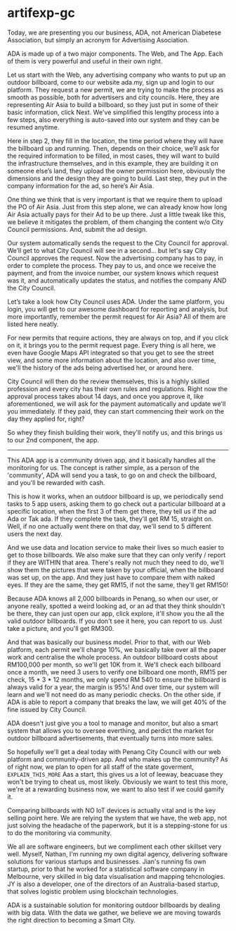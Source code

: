 # artifexp-gc

Today, we are presenting you our business, ADA, not American Diabetese Association, but simply an acronym for Advertising Asociation.

ADA is made up of a two major components. The Web, and The App. Each of them is very powerful and useful in their own right.

Let us start with the Web, any advertising company who wants to put up an outdoor billboard, come to our website ada.my, sign up and login to our platform.
They request a new permit, we are trying to make the process as smooth as possible, both for advertisers and city councils. Here, they are representing Air Asia to build a billboard, so they just put in some of their basic information, click Next. 
We've simplified this lengthy process into a few steps, also everything is auto-saved into our system and they can be resumed anytime. 

Here in step 2, they fill in the location, the time period where they will have the billboard up and running.
Then, depends on their choice, we’ll ask for the required information to be filled, in most cases, they will want to build the infrastructure themselves, and in this example, they are building it on someone else’s land, they upload the owner permission here, obviously the dimensions and the design they are going to build.
Last step, they put in the company information for the ad, so here’s Air Asia. 

One thing we think that is very important is that we require them to upload the PO of Air Asia. 
Just from this step alone, we can already know how long Air Asia actually pays for their Ad to be up there. 
Just a little tweak like this, we believe it mitigates the problem, of them changing the content w/o City Council permissions.
And, submit the ad design.

Our system automatically sends the request to the City Council for approval.
We’ll get to what City Council will see in a second... but let's say City Council approves the request. 
Now the advertising company has to pay, in order to complete the process.
They pay to us, and once we receive the payment, and from the invoice number, our system knows which request was it, and automatically updates the status, and notifies the company AND the City Council.

Let’s take a look how City Council uses ADA. Under the same platform, you login, you will get to our awesome dashboard for reporting and analysis, but more importantly, remember the permit request for Air Asia? All of them are listed here neatly.

For new permits that require actions, they are always on top, and if you click on it, it brings you to the permit request page. 
Every thing is all here, we even have Google Maps API integrated so that you get to see the street view, and some more information about the location, and also over time, we'll the history of the ads being advertised her, or around here.

City Council will then do the review themselves, this is a highly skilled profession and every city has their own rules and regulations. Right now the approval process takes about 14 days, and once you approve it, like aforementioned, we will ask for the payment automatically and update we'll you immediately.
If they paid, they can start commencing their work on the day they applied for, right?

So whey they finish building their work, they'll notify us, and this brings us to our 2nd component, the app.

---

This ADA app is a community driven app, and it basically handles all the monitoring for us. The concept is rather simple, as a person of the 'community', ADA will send you a task, to go on and check the billboard, and you'll be rewarded with cash.

This is how it works, when an outdoor billboard is up, we periodically send tasks to 5 app users, asking them to go check out a particular billboard at a specific location, when the first 3 of them get there, they tell us if the ad Ada or Tak ada. If they complete the task, they'll get RM 15, straight on. 
Well, if no one actually went there on that day, we'll send to 5 different users the next day.

And we use data and location service to make their lives so much easier to get to those billboards. We also make sure that they can only verify / report if they are WITHIN that area.
There's really not much they need to do, we'll show them the pictures that were taken by your official, when the billboard was set up, on the app. And they just have to compare them with naked eyes. If they are the same, they get RM15, if not the same, they'll get RM150!

Because ADA knows all 2,000 billboards in Penang, so when our user, or anyone really, spotted a weird looking ad, or an ad that they think shouldn't be there, they can just open our app, click explore, it'll show you the all the valid outdoor billboards. If you don't see it here, you can report to us. Just take a picture, and you'll get RM300.

And that was basically our business model.
Prior to that, with our Web platform, each permit we'll charge 10%, we basically take over all the paper work and centralise the whole process.
An outdoor billboard costs about RM100,000 per month, so we'll get 10K from it. 
We'll check each billboard once a month, we need 3 users to verify one billboard one month, RM15 per check, 15 * 3 * 12 months, we only spend RM 540 to ensure the billboard is always valid for a year, the margin is 95%! And over time, our system will learn and we'll not need do as many periodic checks.
On the other side, if ADA is able to report a company that breaks the law, we will get 40% of the fine issued by City Council.

ADA doesn't just give you a tool to manage and monitor, but also a smart system that allows you to oversee everthing, and perdict the market for outdoor billboard advertisements, that eventually turns into more sales.

So hopefully we'll get a deal today with Penang City Council with our web platform and community-driven app.
And who makes up the community? As of right now, we plan to open for all staff of the state goverment, `EXPLAIN_THIS_MORE` 
Aas a start, this gives us a lot of leeway, beacuase they won't be trying to cheat us, most likely. 
Obviously we want to test this more, we're at a rewarding business now, we want to also test if we could gamify it.

Comparing billboards with NO IoT devices is actually vital and is the key selling point here. We are relying the system that we have, the web app, not just solving the headache of the paperwork, but it is a stepping-stone for us to do the monitoring via community.

We all are software engineers, but we compliment each other skillset very well. Myself, Nathan, I'm running my own digital agency, delivering software solutions for various startups and businesses. Jian's running fis own startup, prior to that he worked for a statistical software company in Melbourne, very skilled in big data visualisation and mapping tehcnologies. JY is also a developer, one of the directors of an Australia-based startup, that solves logistic problem using blockchain technologies.

ADA is a sustainable solution for monitoring outdoor billboards by dealing with big data. With the data we gather, we believe we are moving towards the right direction to becoming a Smart City.






